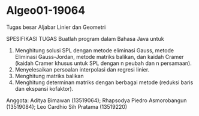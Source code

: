 # Algeo01-19064
Tugas besar Aljabar Linier dan Geometri

SPESIFIKASI TUGAS
Buatlah program dalam Bahasa Java untuk
1. Menghitung solusi SPL dengan metode eliminasi Gauss, metode Eliminasi
Gauss-Jordan, metode matriks balikan, dan kaidah Cramer (kaidah Cramer
khusus untuk SPL dengan n peubah dan n persamaan).
2. Menyelesaikan persoalan interpolasi dan regresi linier.
3. Menghitung matriks balikan
4. Menghitung determinan matriks dengan berbagai metode (reduksi baris dan
ekspansi kofaktor).

Anggota:
Aditya Bimawan (13519064);
Rhapsodya Piedro Asmorobangun (13519084);
Leo Cardhio Sih Pratama (13519220)

